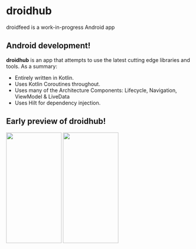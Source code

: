 # droidhub

droidfeed is a work-in-progress Android app

## Android development!

**droidhub** is an app that attempts to use the latest cutting edge libraries and tools. As a summary:

* Entirely written in Kotlin.
* Uses Kotlin Coroutines throughout.
* Uses many of the Architecture Components: Lifecycle, Navigation, ViewModel & LiveData
* Uses Hilt for dependency injection.


## Early preview of droidhub!

<p float="left">
 <img src="https://github.com/muratcanbur/droidfeed/blob/main/art/home_feed_ss.png" width="150" height="300"/>
<img src="https://github.com/muratcanbur/droidfeed/blob/main/art/reading_list_ss.png" width="150" height="300"/>
</p>
